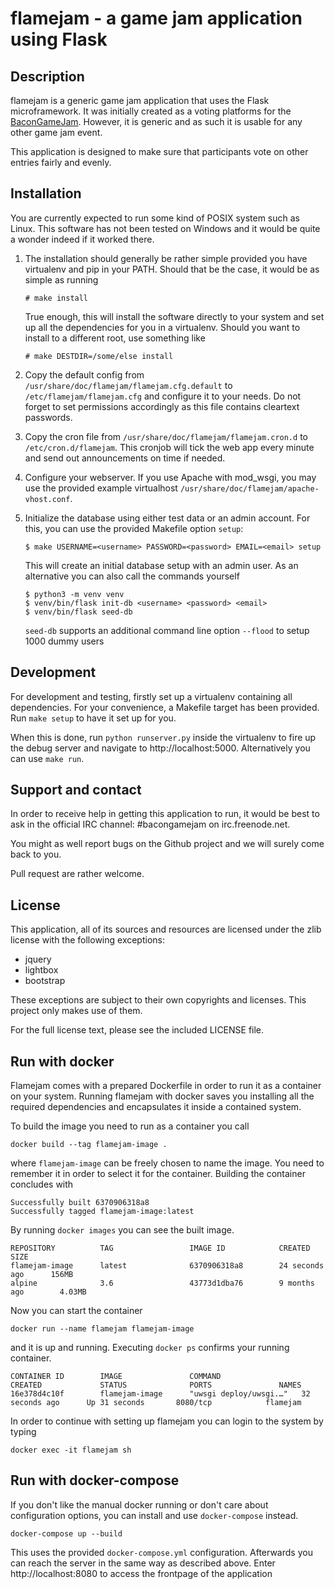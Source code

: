flamejam - a game jam application using Flask
=============================================

Description
-----------
flamejam is a generic game jam application that uses the Flask microframework.
It was initially created as a voting platforms for the [BaconGameJam](http://www.reddit.com/r/BaconGameJam).
However, it is generic and as such it is usable for any other game jam event.

This application is designed to make sure that participants vote on other
entries fairly and evenly.

Installation
------------
You are currently expected to run some kind of POSIX system such as Linux. This software has
not been tested on Windows and it would be quite a wonder indeed if it worked there.

1.  The installation should generally be rather simple provided you have virtualenv and pip in
    your PATH. Should that be the case, it would be as simple as running

        # make install

    True enough, this will install the software directly to your system and set up all the dependencies
    for you in a virtualenv. Should you want to install to a different root, use something like

        # make DESTDIR=/some/else install

2.  Copy the default config from `/usr/share/doc/flamejam/flamejam.cfg.default` to
    `/etc/flamejam/flamejam.cfg` and configure it to your needs. Do not forget to set permissions
    accordingly as this file contains cleartext passwords.
3.  Copy the cron file from `/usr/share/doc/flamejam/flamejam.cron.d` to `/etc/cron.d/flamejam`.
    This cronjob will tick the web app every minute and send out announcements on time if needed.
4.  Configure your webserver. If you use Apache with mod\_wsgi, you may use the provided example
    virtualhost `/usr/share/doc/flamejam/apache-vhost.conf`.
5.  Initialize the database using either test data or an admin account. For this, you can use
    the provided Makefile option `setup`:

        $ make USERNAME=<username> PASSWORD=<password> EMAIL=<email> setup
        
    This will create an initial database setup with an admin user.
    As an alternative you can also call the commands yourself
    
        $ python3 -m venv venv
        $ venv/bin/flask init-db <username> <password> <email>
        $ venv/bin/flask seed-db
        
    `seed-db` supports an additional command line option `--flood` to setup 1000 dummy users


Development
-----------
For development and testing, firstly set up a virtualenv containing all dependencies. For your
convenience, a Makefile target has been provided. Run `make setup` to have it set up for you.

When this is done, run `python runserver.py` inside the virtualenv to fire up the
debug server and navigate to http://localhost:5000. Alternatively you can use `make run`.


Support and contact
-------------------
In order to receive help in getting this application to run, it would be best to ask
in the official IRC channel: #bacongamejam on irc.freenode.net.

You might as well report bugs on the Github project and we will surely come back to you.

Pull request are rather welcome.

License
-------
This application, all of its sources and resources are licensed under the zlib license with the
following exceptions:

 - jquery
 - lightbox
 - bootstrap

These exceptions are subject to their own copyrights and licenses. This project only makes use of them.

For the full license text, please see the included LICENSE file.


Run with docker
---------------
Flamejam comes with a prepared Dockerfile in order to run it as a container on your system.
Running flamejam with docker saves you installing all the required dependencies and encapsulates it inside a contained system.

To build the image you need to run as a container you call

    docker build --tag flamejam-image .
    
where `flamejam-image` can be freely chosen to name the image. You need to remember it in order to select it for the container.
Building the container concludes with

    Successfully built 6370906318a8
    Successfully tagged flamejam-image:latest

By running `docker images` you can see the built image.

    REPOSITORY          TAG                 IMAGE ID            CREATED             SIZE
    flamejam-image      latest              6370906318a8        24 seconds ago      156MB
    alpine              3.6                 43773d1dba76        9 months ago        4.03MB

Now you can start the container

    docker run --name flamejam flamejam-image
    
and it is up and running. Executing `docker ps` confirms your running container.

    CONTAINER ID        IMAGE               COMMAND                  CREATED             STATUS              PORTS               NAMES
    16e378d4c10f        flamejam-image      "uwsgi deploy/uwsgi.…"   32 seconds ago      Up 31 seconds       8080/tcp            flamejam
    
In order to continue with setting up flamejam you can login to the system by typing

    docker exec -it flamejam sh

Run with docker-compose
-----------------------
If you don't like the manual docker running or don't care about configuration options, you can install and use `docker-compose` instead.

    docker-compose up --build
    
This uses the provided `docker-compose.yml` configuration. Afterwards you can reach the server in the same way as described above.
Enter http://localhost:8080 to access the frontpage of the application